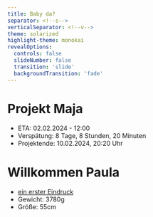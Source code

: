 ```yaml
---
title: Baby da?
separator: <!--s-->
verticalSeparator: <!--v-->
theme: solarized
highlight-theme: monokai
revealOptions:
  controls: false
  slideNumber: false
  transition: 'slide'
  backgroundTransition: 'fade'
---
```


# Projekt Maja 

* ETA: 02.02.2024 - 12:00
* Verspätung: 8 Tage, 8 Stunden, 20 Minuten
* Projektende: 10.02.2024, 20:20 Uhr

<!--s-->
# Willkommen Paula

* [ein erster Eindruck](https://photos.google.com/share/AF1QipNvHOiBj4mMh7aPzcHk0GUY7xhFfzE6TH1453pf5YviB7GJOMvS6vnmNNOT31BndQ/photo/AF1QipOCfX5oGnTbtql_yXIKfLbOHe6O9auEoe90sMle?key=aHBOZVZDUVJuRXBWS0FCUTJqU3FFa1VJbzJFOUV3)
* Gewicht: 3780g
* Größe: 55cm


